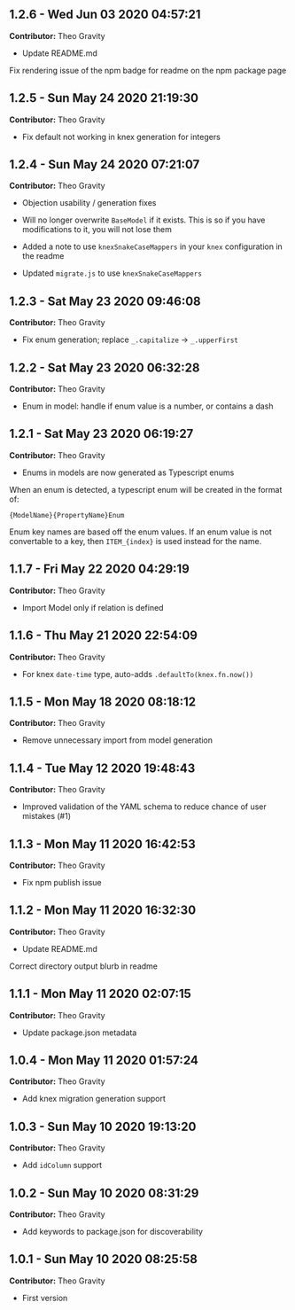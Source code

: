 ## 1.2.6 - Wed Jun 03 2020 04:57:21

**Contributor:** Theo Gravity

- Update README.md

Fix rendering issue of the npm badge for readme on the npm package page

## 1.2.5 - Sun May 24 2020 21:19:30

**Contributor:** Theo Gravity

- Fix default not working in knex generation for integers

## 1.2.4 - Sun May 24 2020 07:21:07

**Contributor:** Theo Gravity

- Objection usability / generation fixes

- Will no longer overwrite `BaseModel` if it exists. This is so if you have modifications to it, you will not lose them
- Added a note to use `knexSnakeCaseMappers` in your `knex` configuration in the readme
- Updated `migrate.js` to use `knexSnakeCaseMappers`

## 1.2.3 - Sat May 23 2020 09:46:08

**Contributor:** Theo Gravity

- Fix enum generation; replace `_.capitalize` -> `_.upperFirst`

## 1.2.2 - Sat May 23 2020 06:32:28

**Contributor:** Theo Gravity

- Enum in model: handle if enum value is a number, or contains a dash

## 1.2.1 - Sat May 23 2020 06:19:27

**Contributor:** Theo Gravity

- Enums in models are now generated as Typescript enums

When an enum is detected, a typescript enum will be created in the format of:

`{ModelName}{PropertyName}Enum`

Enum key names are based off the enum values. If an enum value is not
convertable to a key, then `ITEM_{index}` is used instead for the name.

## 1.1.7 - Fri May 22 2020 04:29:19

**Contributor:** Theo Gravity

- Import Model only if relation is defined

## 1.1.6 - Thu May 21 2020 22:54:09

**Contributor:** Theo Gravity

- For knex `date-time` type, auto-adds `.defaultTo(knex.fn.now())`

## 1.1.5 - Mon May 18 2020 08:18:12

**Contributor:** Theo Gravity

- Remove unnecessary import from model generation

## 1.1.4 - Tue May 12 2020 19:48:43

**Contributor:** Theo Gravity

- Improved validation of the YAML schema to reduce chance of user mistakes (#1)

## 1.1.3 - Mon May 11 2020 16:42:53

**Contributor:** Theo Gravity

- Fix npm publish issue

## 1.1.2 - Mon May 11 2020 16:32:30

**Contributor:** Theo Gravity

- Update README.md

Correct directory output blurb in readme

## 1.1.1 - Mon May 11 2020 02:07:15

**Contributor:** Theo Gravity

- Update package.json metadata

## 1.0.4 - Mon May 11 2020 01:57:24

**Contributor:** Theo Gravity

- Add knex migration generation support

## 1.0.3 - Sun May 10 2020 19:13:20

**Contributor:** Theo Gravity

- Add `idColumn` support

## 1.0.2 - Sun May 10 2020 08:31:29

**Contributor:** Theo Gravity

- Add keywords to package.json for discoverability

## 1.0.1 - Sun May 10 2020 08:25:58

**Contributor:** Theo Gravity

- First version

